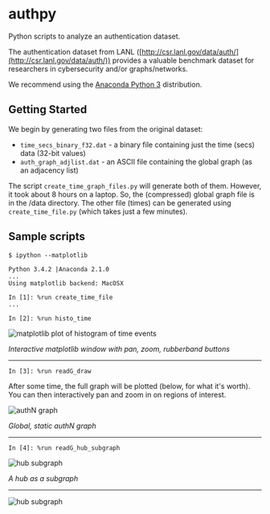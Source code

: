 authpy
======

Python scripts to analyze an authentication dataset.

The authentication dataset from LANL ([http://csr.lanl.gov/data/auth/](http://csr.lanl.gov/data/auth/))
provides a valuable benchmark dataset for researchers in cybersecurity and/or graphs/networks.

We recommend using the [Anaconda Python 3](https://store.continuum.io/cshop/anaconda/) distribution.

## Getting Started

We begin by generating two files from the original dataset:

*  `time_secs_binary_f32.dat` - a binary file containing just the time (secs) data (32-bit values)
*  `auth_graph_adjlist.dat` - an ASCII file containing the global graph (as an adjacency list)
 
The script `create_time_graph_files.py` will
generate both of them. However, it took about 8 hours on a laptop. So, the (compressed) global graph file is in the /data directory. The other file (times) can be generated using `create_time_file.py` (which takes just a few minutes).

## Sample scripts
```
$ ipython --matplotlib

Python 3.4.2 |Anaconda 2.1.0 
...
Using matplotlib backend: MacOSX

In [1]: %run create_time_file
...

In [2]: %run histo_time
```
![matplotlib plot of histogram of time events](/images/mpl_authN_histo.png "Interactive matplotlib window: pan, zoom, rubberband, etc")

*Interactive matplotlib window with pan, zoom, rubberband buttons*

***

```
In [3]: %run readG_draw
```
After some time, the full graph will be plotted (below, for what it's worth). 
You can then interactively pan and zoom in on regions of interest.

![authN graph](/images/mpl_global_authN_graph.png "AuthN graph")

*Global, static authN graph*

***

```
In [4]: %run readG_hub_subgraph
```
![hub subgraph](/images/U6677_hub.png "hub subgraph")

*A hub as a subgraph*
***

![hub subgraph](/images/ipynb.png "IPython notebook")

